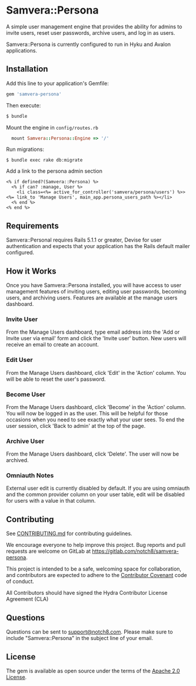 # Samvera::Persona
A simple user management engine that provides the ability for admins to invite users, reset user passwords, archive users, and log in as users.

Samvera::Persona is currently configured to run in Hyku and Avalon applications.


## Installation
Add this line to your application's Gemfile:

```ruby
gem 'samvera-persona'
```

Then execute:
```bash
$ bundle
```

Mount the engine in `config/routes.rb`

```ruby
  mount Samvera::Persona::Engine => '/'
```

Run migrations:
```
$ bundle exec rake db:migrate
```

Add a link to the persona admin section

```erb
<% if defined?(Samvera::Persona) %>
  <% if can? :manage, User %>
    <li class=<%= active_for_controller('samvera/persona/users') %>><%= link_to 'Manage Users', main_app.persona_users_path %></li>
  <% end %>
<% end %>
```

## Requirements
Samvera::Personal requires Rails 5.1.1 or greater, Devise for user authentication and expects that your application has the Rails default mailer configured.

## How it Works
Once you have Samvera::Persona installed, you will have access to user management features of inviting users, editing user passwords, becoming users, and archiving users. Features are available at the manage users dashboard.

### Invite User 
From the Manage Users dashboard, type email address into the 'Add or Invite user via email' form and click the 'Invite user' button. New users will receive an email to create an account.

### Edit User
From the Manage Users dashboard, click 'Edit' in the 'Action' column. You will be able to reset the user's password.

### Become User
From the Manage Users dashboard, click 'Become' in the 'Action' column. You will now be logged in as the user. This will be helpful for those occasions when you need to see exactly what your user sees. To end the user session, click 'Back to admin' at the top of the page.

### Archive User
From the Manage Users dashboard, click 'Delete'. The user will now be archived.

### Omniauth Notes
External user edit is currently disabled by default. If you are using omniauth and the common provider column on your user table, edit will be disabled for users with a value in that column.

## Contributing
See
[CONTRIBUTING.md](https://gitlab.com/notch8/samvera-persona/blob/master/CONTRIBUTING.md)
for contributing guidelines.

We encourage everyone to help improve this project.  Bug reports and pull requests are welcome on GitLab at https://gitlab.com/notch8/samvera-persona.

This project is intended to be a safe, welcoming space for collaboration, and contributors are expected to adhere to the [Contributor Covenant](http://contributor-covenant.org) code of conduct.

All Contributors should have signed the Hydra Contributor License Agreement (CLA)

## Questions
Questions can be sent to support@notch8.com. Please make sure to include "Samvera::Persona" in the subject line of your email.

## License
The gem is available as open source under the terms of the [Apache 2.0 License](https://opensource.org/licenses/Apache-2.0).
